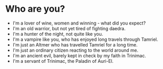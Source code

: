 # Who are you?

- I'm a lover of wine, women and winning - what did you expect?
- I'm an old warrior, but not yet tired of fighting daedra.
- I'm a hunter of the night, not quite like you.
- I'm a vampire like you, who has enjoyed long travels through Tamriel.
- I'm just an Altmer who has travelled Tamriel for a long time.
- I'm just an ordinary citizen reacting to the world around me.
- I'm an ancient evil, barely kept in check by my faith in Trinimac.
- I'm a servant of Trinimac, the Paladin of Auri-El.
